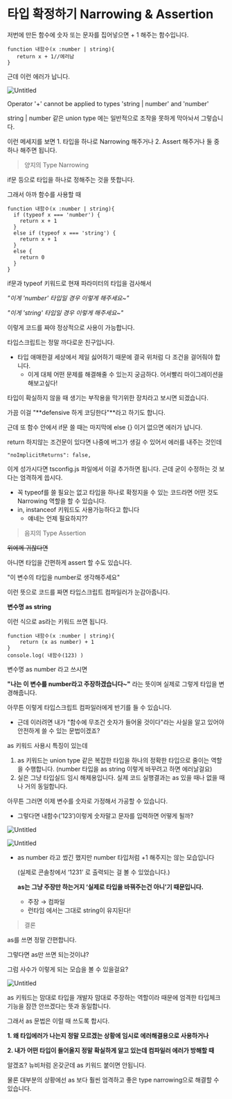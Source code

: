 # 타입 확정하기 Narrowing & Assertion

저번에 만든 함수에 숫자 또는 문자를 집어넣으면 + 1 해주는 함수입니다.

```tsx
function 내함수(x :number | string){
   return x + 1//에러남
}
```

근데 이런 에러가 납니다.

![Untitled](%E1%84%90%E1%85%A1%E1%84%8B%E1%85%B5%E1%86%B8%20%E1%84%92%E1%85%AA%E1%86%A8%E1%84%8C%E1%85%A5%E1%86%BC%E1%84%92%E1%85%A1%E1%84%80%E1%85%B5%20Narrowing%20&%20Assertion%20bfa07f3b6fd640c6b587c8151fccfe8f/Untitled.png)

Operator '+' cannot be applied to types 'string | number' and 'number'

string | number 같은 union type 에는 일반적으로 조작을 못하게 막아놔서 그렇습니다.

이런 메세지를 보면 1. 타입을 하나로 Narrowing 해주거나 2. Assert 해주거나 둘 중 하나 해주면 됩니다.

> 양지의 Type Narrowing
> 

if문 등으로 타입을 하나로 정해주는 것을 뜻합니다.

그래서 아까 함수를 사용할 때

```tsx
function 내함수(x :number | string){
  if (typeof x === 'number') {
    return x + 1
  }
  else if (typeof x === 'string') {
    return x + 1
  }
  else {
    return 0
  }
}
```

if문과 typeof 키워드로 현재 파라미터의 타입을 검사해서

*"이게 'number' 타입일 경우 이렇게 해주세요~"*

*"이게 'string' 타입일 경우 이렇게 해주세요~"*

이렇게 코드를 짜야 정상적으로 사용이 가능합니다.

타입스크립트는 정말 까다로운 친구입니다.

- 타입 애매한걸 세상에서 제일 싫어하기 때문에 결국 위처럼 다 조건을 걸어줘야 합니다.
    - 이게 대체 어떤 문제를 해결해줄 수 있는지 궁금하다. 어서빨리 마이그레이션을 해보고싶다!

타입이 확실하지 않을 때 생기는 부작용을 막기위한 장치라고 보시면 되겠습니다.

가끔 이걸 "**defensive 하게 코딩한다"**라고 하기도 합니다.

근데 또 함수 안에서 if문 쓸 때는 마지막에 else {} 이거 없으면 에러가 납니다.

return 하지않는 조건문이 있다면 나중에 버그가 생길 수 있어서 에러를 내주는 것인데

`"noImplicitReturns": false,`

이게 성가시다면 tsconfig.js 파일에서 이걸 추가하면 됩니다. 근데 굳이 수정하는 것 보다는 엄격하게 씁시다.

- 꼭 typeof를 쓸 필요는 없고 타입을 하나로 확정지을 수 있는 코드라면 어떤 것도 Narrowing 역할을 할 수 있습니다.
- in, instanceof 키워드도 사용가능하다고 합니다
    - 얘네는 언제 필요하지??

> 음지의 Type Assertion
> 

~~위에께 귀찮다면~~

아니면 타입을 간편하게 assert 할 수도 있습니다.

"이 변수의 타입을 number로 생각해주세요"

이런 뜻으로 코드를 짜면 타입스크립트 컴파일러가 눈감아줍니다.

**변수명 as string**

이런 식으로 as라는 키워드 쓰면 됩니다.

```tsx
function 내함수(x :number | string){
    return (x as number) + 1
}
console.log( 내함수(123) )
```

변수명 as number 라고 쓰시면

**"나는 이 변수를 number라고 주장하겠습니다~"** 라는 뜻이며 실제로 그렇게 타입을 변경해줍니다.

아무튼 이렇게 타입스크립트 컴파일러에게 반기를 들 수 있습니다.

- 근데 이러려면 내가 "함수에 무조건 숫자가 들어올 것이다"라는 사실을 알고 있어야 안전하게 쓸 수 있는 문법이겠죠?

as 키워드 사용시 특징이 있는데

1. as 키워드는 union type 같은 복잡한 타입을 하나의 정확한 타입으로 줄이는 역할을 수행합니다. (number 타입을 as string 이렇게 바꾸려고 하면 에러날걸요)
2. 실은 그냥 타입실드 임시 해제용입니다. 실제 코드 실행결과는 as 있을 때나 없을 때나 거의 동일합니다.

아무튼 그러면 이제 변수를 숫자로 가정해서 가공할 수 있습니다.

- 그렇다면 내함수(’123’)이렇게 숫자말고 문자를 입력하면 어떻게 될까?

![Untitled](%E1%84%90%E1%85%A1%E1%84%8B%E1%85%B5%E1%86%B8%20%E1%84%92%E1%85%AA%E1%86%A8%E1%84%8C%E1%85%A5%E1%86%BC%E1%84%92%E1%85%A1%E1%84%80%E1%85%B5%20Narrowing%20&%20Assertion%20bfa07f3b6fd640c6b587c8151fccfe8f/Untitled%201.png)

![Untitled](%E1%84%90%E1%85%A1%E1%84%8B%E1%85%B5%E1%86%B8%20%E1%84%92%E1%85%AA%E1%86%A8%E1%84%8C%E1%85%A5%E1%86%BC%E1%84%92%E1%85%A1%E1%84%80%E1%85%B5%20Narrowing%20&%20Assertion%20bfa07f3b6fd640c6b587c8151fccfe8f/Untitled%202.png)

- as number 라고 썼긴 했지만 number 타입처럼 +1 해주지는 않는 모습입니다
    
    (실제로 콘솔창에서 ‘1231’ 로 출력되는 걸 볼 수 있었습니다.)
    
    **as는 그냥 주장만 하는거지 ‘실제로 타입을 바꿔주는건 아니’기 때문입니다.**
    
    - 주장 → 컴파일
    - 런타임 에서는 그대로 string이 유지된다!
    

> 결론
> 

as를 쓰면 정말 간편합니다.

그렇다면 as만 쓰면 되는것이냐? 

그럼 사수가 이렇게 되는 모습을 볼 수 있을걸요?

![Untitled](%E1%84%90%E1%85%A1%E1%84%8B%E1%85%B5%E1%86%B8%20%E1%84%92%E1%85%AA%E1%86%A8%E1%84%8C%E1%85%A5%E1%86%BC%E1%84%92%E1%85%A1%E1%84%80%E1%85%B5%20Narrowing%20&%20Assertion%20bfa07f3b6fd640c6b587c8151fccfe8f/Untitled%203.png)

as 키워드는 맘대로 타입을 개발자 맘대로 주장하는 역할이라 때문에 엄격한 타입체크기능을 잠깐 안쓰겠다는 뜻과 동일합니다.

그래서 as 문법은 이럴 때 쓰도록 합시다.

**1. 왜 타입에러가 나는지 정말 모르겠는 상황에 임시로 에러해결용으로 사용하거나**

**2. 내가 어떤 타입이 들어올지 정말 확실하게 알고 있는데 컴파일러 에러가 방해할 때**

알겠죠? 뉴비처럼 온갖군데 as 키워드 붙이면 안됩니다.

물론 대부분의 상황에선 as 보다 훨씬 엄격하고 좋은 type narrowing으로 해결할 수 있습니다.
